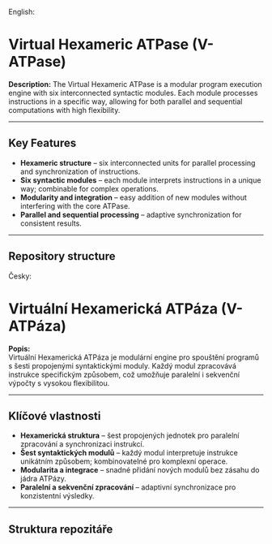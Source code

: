 English:

# Virtual Hexameric ATPase (V-ATPase)

**Description:**
The Virtual Hexameric ATPase is a modular program execution engine with six interconnected syntactic modules. Each module processes instructions in a specific way, allowing for both parallel and sequential computations with high flexibility.

---

## Key Features

- **Hexameric structure** – six interconnected units for parallel processing and synchronization of instructions.
- **Six syntactic modules** – each module interprets instructions in a unique way; combinable for complex operations.
- **Modularity and integration** – easy addition of new modules without interfering with the core ATPase.
- **Parallel and sequential processing** – adaptive synchronization for consistent results.

---

## Repository structure





Česky:

# Virtuální Hexamerická ATPáza (V-ATPáza)

**Popis:**  
Virtuální Hexamerická ATPáza je modulární engine pro spouštění programů s šesti propojenými syntaktickými moduly. Každý modul zpracovává instrukce specifickým způsobem, což umožňuje paralelní i sekvenční výpočty s vysokou flexibilitou.

---

## Klíčové vlastnosti

- **Hexamerická struktura** – šest propojených jednotek pro paralelní zpracování a synchronizaci instrukcí.  
- **Šest syntaktických modulů** – každý modul interpretuje instrukce unikátním způsobem; kombinovatelné pro komplexní operace.  
- **Modularita a integrace** – snadné přidání nových modulů bez zásahu do jádra ATPázy.  
- **Paralelní a sekvenční zpracování** – adaptivní synchronizace pro konzistentní výsledky.  

---

## Struktura repozitáře

